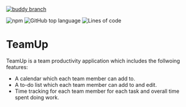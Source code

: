 [![buddy branch](https://app.buddy.works/jonbray29/teamup-1/repository/branch/main/badge.svg?token=1cad67babd10eaac282cbc4bfed53eb588d240dd1e96fd29059a2d5d7be6e932 "buddy branch")](https://app.buddy.works/jonbray29/teamup-1/repository/branch/main)

![npm](https://img.shields.io/npm/v/npm) ![GitHub top language](https://img.shields.io/github/languages/top/JonBray29/TeamUp)  ![Lines of code](https://img.shields.io/tokei/lines/github/Jonbray29/TeamUp)

# TeamUp

TeamUp is a team productivity application which includes the follwoing features:
  - A calendar which each team member can add to.
  - A to-do list which each team member can add to and edit.
  - Time tracking for each team member for each task and overall time spent doing work.
